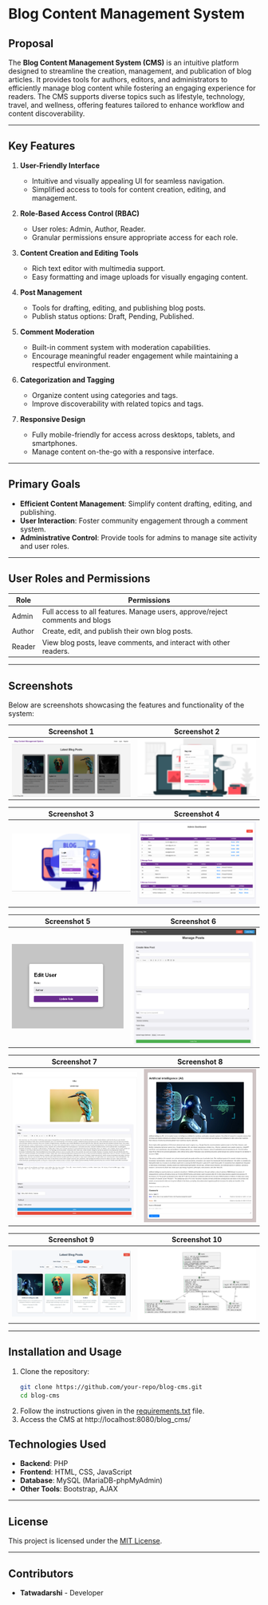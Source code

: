 # Blog Content Management System

## Proposal

The **Blog Content Management System (CMS)** is an intuitive platform designed to streamline the creation, management, and publication of blog articles. It provides tools for authors, editors, and administrators to efficiently manage blog content while fostering an engaging experience for readers. The CMS supports diverse topics such as lifestyle, technology, travel, and wellness, offering features tailored to enhance workflow and content discoverability.

---

## Key Features

1. **User-Friendly Interface**
   - Intuitive and visually appealing UI for seamless navigation.
   - Simplified access to tools for content creation, editing, and management.

2. **Role-Based Access Control (RBAC)**
   - User roles: Admin, Author, Reader.
   - Granular permissions ensure appropriate access for each role.

3. **Content Creation and Editing Tools**
   - Rich text editor with multimedia support.
   - Easy formatting and image uploads for visually engaging content.

4. **Post Management**
   - Tools for drafting, editing, and publishing blog posts.
   - Publish status options: Draft, Pending, Published.

5. **Comment Moderation**
   - Built-in comment system with moderation capabilities.
   - Encourage meaningful reader engagement while maintaining a respectful environment.

6. **Categorization and Tagging**
   - Organize content using categories and tags.
   - Improve discoverability with related topics and tags.

7. **Responsive Design**
   - Fully mobile-friendly for access across desktops, tablets, and smartphones.
   - Manage content on-the-go with a responsive interface.

---

## Primary Goals

- **Efficient Content Management**: Simplify content drafting, editing, and publishing.
- **User Interaction**: Foster community engagement through a comment system.
- **Administrative Control**: Provide tools for admins to manage site activity and user roles.

---

## User Roles and Permissions

| Role   | Permissions                                                                 |
|--------|-----------------------------------------------------------------------------|
| Admin  | Full access to all features. Manage users, approve/reject comments and blogs|
| Author | Create, edit, and publish their own blog posts.                             |
| Reader | View blog posts, leave comments, and interact with other readers.           |

---

## Screenshots

Below are screenshots showcasing the features and functionality of the system:

| Screenshot 1                                   | Screenshot 2                                   |
|------------------------------------------------|------------------------------------------------|
| ![Screenshot 1](screenshots/screenshot1.png)   | ![Screenshot 2](screenshots/screenshot2.png)   |

| Screenshot 3                                   | Screenshot 4                                   |
|------------------------------------------------|------------------------------------------------|
| ![Screenshot 3](screenshots/screenshot3.png)   | ![Screenshot 4](screenshots/screenshot4.png)   |

| Screenshot 5                                   | Screenshot 6                                   |
|------------------------------------------------|------------------------------------------------|
| ![Screenshot 5](screenshots/screenshot5.png)   | ![Screenshot 6](screenshots/screenshot6.png)   |

| Screenshot 7                                   | Screenshot 8                                   |
|------------------------------------------------|------------------------------------------------|
| ![Screenshot 7](screenshots/screenshot7.png)   | ![Screenshot 8](screenshots/screenshot8.png)   |

| Screenshot 9                                   | Screenshot 10                                  |
|------------------------------------------------|------------------------------------------------|
| ![Screenshot 9](screenshots/screenshot9.png)   | ![Screenshot 10](screenshots/screenshot10.png) |

---

## Installation and Usage

1. Clone the repository:
   ```bash
   git clone https://github.com/your-repo/blog-cms.git
   cd blog-cms
   
2. Follow the instructions given in the [requirements.txt](requirements.txt) file.
3. Access the CMS at http://localhost:8080/blog_cms/

## Technologies Used

- **Backend**: PHP 
- **Frontend**: HTML, CSS, JavaScript  
- **Database**: MySQL (MariaDB-phpMyAdmin)
- **Other Tools**: Bootstrap, AJAX  

---

## License

This project is licensed under the [MIT License](LICENSE).

---

## Contributors

- **Tatwadarshi** - Developer



